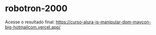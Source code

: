 # robotron-2000

Acesse o resultado final: https://curso-alura-js-manipular-dom-maycon-big-hotmailcom.vercel.app/

